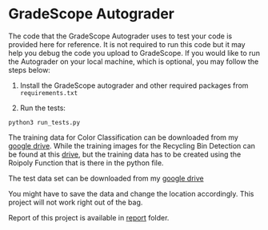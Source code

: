 # GradeScope Autograder
The code that the GradeScope Autograder uses to test your code is provided here for reference.
It is not required to run this code but it may help you debug the code you upload to GradeScope.
If you would like to run the Autograder on your local machine, which is optional, you may follow the steps below:

1. Install the GradeScope autograder and other required packages from `requirements.txt`

2. Run the tests:

```
python3 run_tests.py
```

The training data for Color Classification can be downloaded from my [google drive](https://drive.google.com/drive/folders/1Pm1ZdWcrpNNu8P1i8R0j12nrpgIl8Y_y?usp=sharing).
While the training images for the Recycling Bin Detection can be found at this [drive](https://drive.google.com/drive/folders/1faFKS5_sdW--CZG3vGy8C9R3P24Bv_VQ?usp=sharing), but the training data has to be created using the Roipoly Function that is there in the python file. 

The test data set can be downloaded from my [google drive](https://drive.google.com/drive/folders/16TEr7pheOu617YEZPhgI8h79I_vpS-rP?usp=sharing)

You might have to save the data and change the location accordingly.
This project will not work right out of the bag.

Report of this project is available in [report](/report/ECE276A%20Report%201.docx.pdf) folder.
